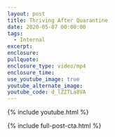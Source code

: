 ```yaml
---
layout: post
title: Thriving After Quarantine
date: 2020-05-07 00:00:00
tags:
  - Internal
excerpt:
enclosure:
pullquote:
enclosure_type: video/mp4
enclosure_time:
use_youtube_image: true
youtube_alternate_image:
youtube_code: d_lZZTLa8VA
---
```


{% include youtube.html %}

{% include full-post-cta.html %}
